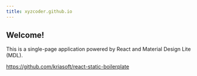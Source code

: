 ```yaml
---
title: xyzcoder.github.io
---
```


## Welcome!

This is a single-page application powered by React and Material Design Lite (MDL).

https://github.com/kriasoft/react-static-boilerplate

